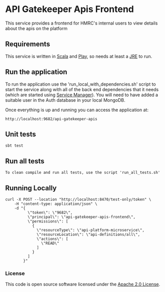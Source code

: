 
# API Gatekeeper Apis Frontend

This service provides a frontend for HMRC's internal users to view details about the apis on the platform

## Requirements

This service is written in [Scala](http://www.scala-lang.org/) and [Play](http://playframework.com/), so needs at least a [JRE](https://www.java.com/en/download/manual.jsp) to run.

## Run the application

To run the application use the 'run_local_with_dependencies.sh' script to start the service along with all of
the back end dependencies that it needs (which are started using [Service Manager](https://github.com/hmrc/sm2)). You will need to have added
a suitable user in the Auth database in your local MongoDB.

Once everything is up and running you can access the application at:

```
http://localhost:9682/api-gatekeeper-apis
```


## Unit tests
```
sbt test
```

## Run all tests
```
To clean compile and run all tests, use the script 'run_all_tests.sh'
```
## Running Locally

```
curl -X POST --location "http://localhost:8470/test-only/token" \
    -H "content-type: application/json" \
    -d "{
          \"token\": \"9682\",
          \"principal\": \"api-gatekeeper-apis-frontend\",
          \"permissions\": [
            {
              \"resourceType\": \"api-platform-microservice\",
              \"resourceLocation\": \"api-definitions/all\",
              \"actions\": [
                \"READ\"
              ]
            }
          ]
        }"
 ```

### License

This code is open source software licensed under the [Apache 2.0 License]("http://www.apache.org/licenses/LICENSE-2.0.html").
